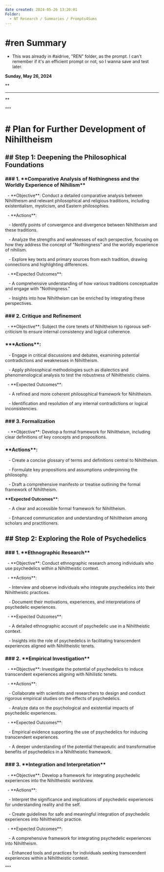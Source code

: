 ```yaml
---
date created: 2024-05-26 13:20:01
Folder:
  - NT Research / Summaries / Prompts4Sums
---
```


# #ren Summary

- This was already in #aidrive, "REN" folder, as the prompt. I can't remember if it's an efficient prompt or not, so I wanna save and test later.

**Sunday, May 26, 2024**

**

* * *

**

"""

# \# Plan for Further Development of Nihiltheism

  

## \## Step 1: Deepening the Philosophical Foundations

  

### \### 1. \*\*Comparative Analysis of Nothingness and the Worldly Experience of Nihilism\*\*

  - \*\*Objective\*\*: Conduct a detailed comparative analysis between Nihiltheism and relevant philosophical and religious traditions, including existentialism, mysticism, and Eastern philosophies.

  - \*\*Actions\*\*:

   - Identify points of convergence and divergence between Nihiltheism and these traditions.

   - Analyze the strengths and weaknesses of each perspective, focusing on how they address the concept of "Nothingness" and the worldly experience of nihilism.

   - Explore key texts and primary sources from each tradition, drawing connections and highlighting differences.

  - \*\*Expected Outcomes\*\*:

   - A comprehensive understanding of how various traditions conceptualize and engage with "Nothingness."

   - Insights into how Nihiltheism can be enriched by integrating these perspectives.

  

### \### 2. Critique and Refinement

  - \*\*Objective\*\*: Subject the core tenets of Nihiltheism to rigorous self-criticism to ensure internal consistency and logical coherence.

### \*\*\*Actions\*\*:

   - Engage in critical discussions and debates, examining potential contradictions and weaknesses in Nihiltheism.

   - Apply philosophical methodologies such as dialectics and phenomenological analysis to test the robustness of Nihiltheistic claims.

  - \*\*Expected Outcomes\*\*:

   - A refined and more coherent philosophical framework for Nihiltheism.

   - Identification and resolution of any internal contradictions or logical inconsistencies.

  

### \### 3. Formalization

  - \*\*Objective\*\*: Develop a formal framework for Nihiltheism, including clear definitions of key concepts and propositions.

### \*\*Actions\*\*:

   - Create a concise glossary of terms and definitions central to Nihiltheism.

   - Formulate key propositions and assumptions underpinning the philosophy.

   - Draft a comprehensive manifesto or treatise outlining the formal framework of Nihiltheism.

**\*\*Expected Outcomes\*\***:

   - A clear and accessible formal framework for Nihiltheism.

   - Enhanced communication and understanding of Nihiltheism among scholars and practitioners.

  

## \## Step 2: Exploring the Role of Psychedelics

### \### 1. \*\*Ethnographic Research\*\*

  - \*\*Objective\*\*: Conduct ethnographic research among individuals who use psychedelics within a Nihiltheistic context.

  - \*\*Actions\*\*:

   - Interview and observe individuals who integrate psychedelics into their Nihiltheistic practices.

   - Document their motivations, experiences, and interpretations of psychedelic experiences.

  - \*\*Expected Outcomes\*\*:

   - A detailed ethnographic account of psychedelic use in a Nihiltheistic context.

   - Insights into the role of psychedelics in facilitating transcendent experiences aligned with Nihiltheistic tenets.

  

### \### 2. \*\*Empirical Investigation\*\*

  - \*\*Objective\*\*: Investigate the potential of psychedelics to induce transcendent experiences aligning with Nihilistic tenets.

  - \*\*Actions\*\*:

   - Collaborate with scientists and researchers to design and conduct rigorous empirical studies on the effects of psychedelics.

   - Analyze data on the psychological and existential impacts of psychedelic experiences.

  - \*\*Expected Outcomes\*\*:

   - Empirical evidence supporting the use of psychedelics for inducing transcendent experiences.

   - A deeper understanding of the potential therapeutic and transformative benefits of psychedelics in a Nihiltheistic framework.

  

### \### 3. \*\*Integration and Interpretation\*\*

  - \*\*Objective\*\*: Develop a framework for integrating psychedelic experiences into the Nihiltheistic worldview.

  - \*\*Actions\*\*:

   - Interpret the significance and implications of psychedelic experiences for understanding reality and the self.

   - Create guidelines for safe and meaningful integration of psychedelic experiences into Nihiltheistic practice.

  - \*\*Expected Outcomes\*\*:

   - A comprehensive framework for integrating psychedelic experiences into Nihiltheism.

   - Enhanced tools and practices for individuals seeking transcendent experiences within a Nihiltheistic context.

"""